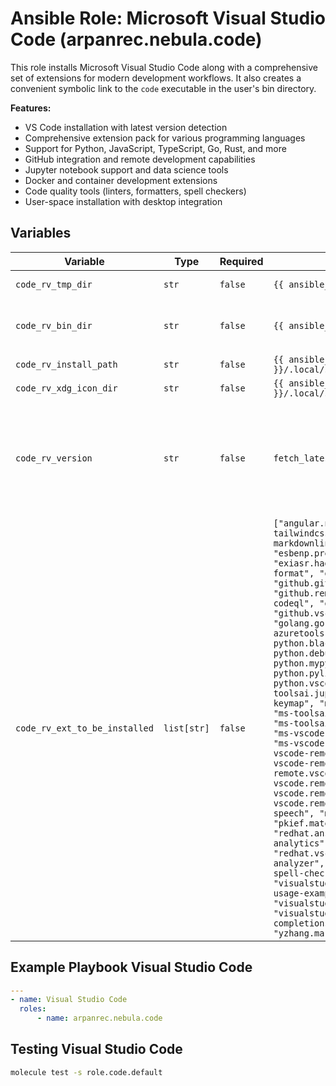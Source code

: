 # Ansible Role: Microsoft Visual Studio Code (arpanrec.nebula.code)

This role installs Microsoft Visual Studio Code along with a comprehensive set of extensions for modern development workflows. It also creates a convenient symbolic link to the `code` executable in the user's bin directory.

**Features:**

- VS Code installation with latest version detection
- Comprehensive extension pack for various programming languages
- Support for Python, JavaScript, TypeScript, Go, Rust, and more
- GitHub integration and remote development capabilities
- Jupyter notebook support and data science tools
- Docker and container development extensions
- Code quality tools (linters, formatters, spell checkers)
- User-space installation with desktop integration

## Variables

| Variable | Type | Required | Default | Description |
|----------|------|----------|---------|-------------|
| `code_rv_tmp_dir` | `str` | `false` | `{{ ansible_facts.user_dir }}/.tmp/code` | Tarball download location. |
| `code_rv_bin_dir` | `str` | `false` | `{{ ansible_facts.user_dir }}/.local/bin` | Code executable directory. This path expected to be in ${PATH}. |
| `code_rv_install_path` | `str` | `false` | `{{ ansible_facts.user_dir }}/.local/share/vscode` | Install Path. |
| `code_rv_xdg_icon_dir` | `str` | `false` | `{{ ansible_facts.user_dir }}/.local/share/applications` | XDG icon directory. |
| `code_rv_version` | `str` | `false` | `fetch_latest_version` | Version of [Microsoft Visual Studio Code](https://code.visualstudio.com/updates). If set to `fetch_latest_version`, it will fetch the latest release from the [api](https://update.code.visualstudio.com/api/releases/stable). Dynamically find the [latest tag_name](https://update.code.visualstudio.com/api/releases/stable), like `1.64.2`. |
| `code_rv_ext_to_be_installed` | `list[str]` | `false` | `["angular.ng-template", "bradlc.vscode-tailwindcss", "davidanson.vscode-markdownlint", "dbaeumer.vscode-eslint", "esbenp.prettier-vscode", "exiasr.hadolint", "foxundermoon.shell-format", "github.codespaces", "github.github-vscode-theme", "github.remotehub", "github.vscode-codeql", "github.vscode-github-actions", "github.vscode-pull-request-github", "golang.go", "hashicorp.terraform", "ms-azuretools.vscode-docker", "ms-python.black-formatter", "ms-python.debugpy", "ms-python.isort", "ms-python.mypy-type-checker", "ms-python.pylint", "ms-python.python", "ms-python.vscode-pylance", "ms-toolsai.jupyter", "ms-toolsai.jupyter-keymap", "ms-toolsai.jupyter-renderers", "ms-toolsai.vscode-jupyter-cell-tags", "ms-toolsai.vscode-jupyter-slideshow", "ms-vscode-remote.remote-containers", "ms-vscode-remote.remote-ssh", "ms-vscode-remote.remote-ssh-edit", "ms-vscode-remote.remote-wsl", "ms-vscode-remote.vscode-remote-extensionpack", "ms-vscode.remote-explorer", "ms-vscode.remote-repositories", "ms-vscode.remote-server", "ms-vscode.vscode-speech", "msjsdiag.vscode-react-native", "pkief.material-icon-theme", "redhat.ansible", "redhat.fabric8-analytics", "redhat.vscode-xml", "redhat.vscode-yaml", "rust-lang.rust-analyzer", "streetsidesoftware.code-spell-checker", "timonwong.shellcheck", "visualstudioexptteam.intellicode-api-usage-examples", "visualstudioexptteam.vscodeintellicode", "visualstudioexptteam.vscodeintellicode-completions", "wholroyd.jinja", "yzhang.markdown-all-in-one"]` | List of VSCode extension to be installed. |

## Example Playbook Visual Studio Code

```yaml
---
- name: Visual Studio Code
  roles:
      - name: arpanrec.nebula.code
```

## Testing Visual Studio Code

```bash
molecule test -s role.code.default
```
